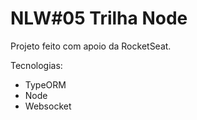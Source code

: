 # NLW#05 Trilha Node

Projeto feito com apoio da RocketSeat.

Tecnologias:

- TypeORM 
- Node
- Websocket
